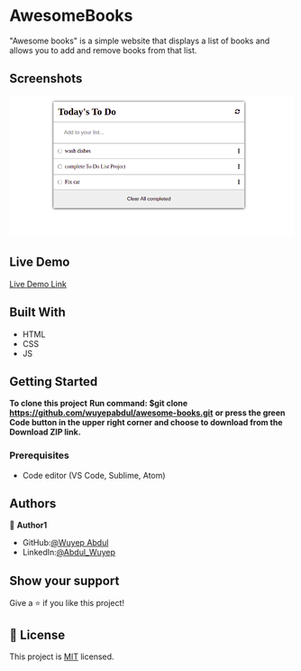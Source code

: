 # AwesomeBooks

"Awesome books" is a simple website that displays a list of books and allows you to add and remove books from that list.

## Screenshots

<img src="./src/todo1.png">

## Live Demo

[Live Demo Link](https://wuyepabdul.github.io/awesome-books/)

## Built With

- HTML
- CSS
- JS

## Getting Started

**To clone this project**
**Run command: $git clone https://github.com/wuyepabdul/awesome-books.git**
**or press the green Code button in the upper right corner and choose to download from the Download ZIP link.**

### Prerequisites

- Code editor (VS Code, Sublime, Atom)

## Authors

👤 **Author1**

- GitHub:[@Wuyep Abdul](https://www.github.com/wuyepabdul)
- LinkedIn:[@Abdul_Wuyep](https://www.linkedin.com/in/abdul-wuyep-6a27721b8/)

## Show your support

Give a ⭐️ if you like this project!

## 📝 License

This project is [MIT](./MIT.md) licensed.
